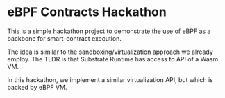 # eBPF Contracts Hackathon

This is a simple hackathon project to demonstrate the use of eBPF as a backbone for smart-contract
execution.

The idea is similar to the sandboxing/virtualization approach we already employ. The TLDR is that
Substrate Runtime has access to API of a Wasm VM.

In this hackathon, we implement a similar virtualization API, but which is backed by eBPF VM.
